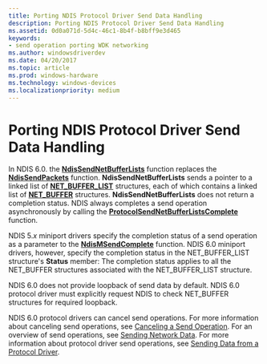 ```yaml
---
title: Porting NDIS Protocol Driver Send Data Handling
description: Porting NDIS Protocol Driver Send Data Handling
ms.assetid: 0d0a071d-5d4c-46c1-8b4f-b8bff9e3d465
keywords:
- send operation porting WDK networking
ms.author: windowsdriverdev
ms.date: 04/20/2017
ms.topic: article
ms.prod: windows-hardware
ms.technology: windows-devices
ms.localizationpriority: medium
---
```


# Porting NDIS Protocol Driver Send Data Handling





In NDIS 6.0. the [**NdisSendNetBufferLists**](https://msdn.microsoft.com/library/windows/hardware/ff564535) function replaces the [**NdisSendPackets**](https://msdn.microsoft.com/library/windows/hardware/ff554715) function. **NdisSendNetBufferLists** sends a pointer to a linked list of [**NET\_BUFFER\_LIST**](https://msdn.microsoft.com/library/windows/hardware/ff568388) structures, each of which contains a linked list of [**NET\_BUFFER**](https://msdn.microsoft.com/library/windows/hardware/ff568376) structures. **NdisSendNetBufferLists** does not return a completion status. NDIS always completes a send operation asynchronously by calling the [**ProtocolSendNetBufferListsComplete**](https://msdn.microsoft.com/library/windows/hardware/ff570268) function.

NDIS 5.*x* miniport drivers specify the completion status of a send operation as a parameter to the [**NdisMSendComplete**](https://msdn.microsoft.com/library/windows/hardware/ff553613) function. NDIS 6.0 miniport drivers, however, specify the completion status in the NET\_BUFFER\_LIST structure's **Status** member: The completion status applies to all the NET\_BUFFER structures associated with the NET\_BUFFER\_LIST structure.

NDIS 6.0 does not provide loopback of send data by default. NDIS 6.0 protocol driver must explicitly request NDIS to check NET\_BUFFER structures for required loopback.

NDIS 6.0 protocol drivers can cancel send operations. For more information about canceling send operations, see [Canceling a Send Operation](canceling-a-send-operation.md). For an overview of send operations, see [Sending Network Data](sending-network-data.md). For more information about protocol driver send operations, see [Sending Data from a Protocol Driver](sending-data-from-a-protocol-driver.md).

 

 





